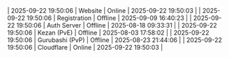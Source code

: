 | 2025-09-22 19:50:06 | Website | Online | 2025-09-22 19:50:03 |
| 2025-09-22 19:50:06 | Registration | Offline | 2025-09-09 16:40:23 |
| 2025-09-22 19:50:06 | Auth Server | Offline | 2025-08-18 09:33:31 |
| 2025-09-22 19:50:06 | Kezan (PvE) | Offline | 2025-08-03 17:58:02 |
| 2025-09-22 19:50:06 | Gurubashi (PvP) | Offline | 2025-08-23 21:44:06 |
| 2025-09-22 19:50:06 | Cloudflare | Online | 2025-09-22 19:50:03 |

